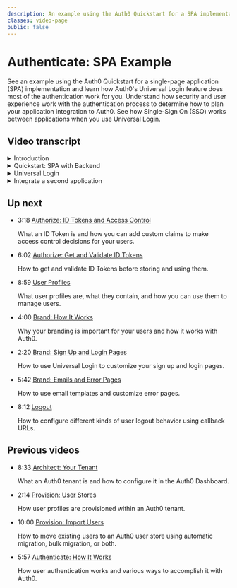 ```yaml
---
description: An example using the Auth0 Quickstart for a SPA implementation with Auth0 Universal Login.
classes: video-page
public: false
---
```

<!-- markdownlint-disable-->
# Authenticate: SPA Example

See an example using the Auth0 Quickstart for a single-page application (SPA) implementation and learn how Auth0's Universal Login feature does most of the authentication work for you. Understand how security and user experience work with the authentication process to determine how to plan your application integration to Auth0. See how Single-Sign On (SSO) works between applications when you use Universal Login. 

<div class="video-wrapper" data-video="ayvvah2ov1"></div>

## Video transcript

<details>
  <summary>Introduction</summary>

  In part 1, we described a few of the ways that you can provide services to your users through your applications using user authentication. You can authenticate users via their social media accounts or with their usernames and passwords. You can add an additional level of certainty about their identities with Multi-factor Authentication (MFA).

  In this video, we will look at how the Quickstart single page application or SPA implementation uses Universal Login&mdash;which is the preferred method for authentication workflow in Auth0. 
</details>

<details>
  <summary>Quickstart: SPA with Backend</summary>

  You can find the quickstarts at https://auth0.com/docs/quickstarts. It is a good idea to login to a specific tenant. Here I am using the **product-training** tenant. This will make the user experience better later on.

  Next, we need to select the type of application we want to use. We can start with single page application. Then select the vanilla javascript quickstart.

  Here we are offered two options; the first is a detailed step-by-step guide to implementing authentication in an existing javascript application, and the second is to download a fully functional sample application.

  Let’s download the sample application. Because we are authenticated, the quickstart download gives us an option to select an existing application from our tenant. The downloaded sample application will be configured to use this applications credentials for authentication.

  We are also instructed to add our localhost development url to the **Callback URL** and **Allowed Web Origins** lists.

  Finally, assuming that `node.js` is installed we can install our dependences and start the application.

  Now we can test the authentication by clicking the **Login** button.
</details>

<details>
  <summary>Universal Login</summary>

  Now that we have an application connected, let’s take a look at Universal Login. You can choose from Classic or New to create your own login pages that will authenticate your users. Later in another video, we will show you how to provide more extensive branding for these pages and more. 

  The buttons that appear on the login page depend on a number of factors including the connections that have been enabled and the current state of a session the user may already have. These settings are dynamic and adjustable in real-time&mdash;no coding changes are required&mdash;since the functionality is driven by the web pages served by the Auth0 Authentication Server.
 
  If you have **Enable seamless SSO** enabled or if you have a new tenant, where this option is enabled by default and can’t be turned off, Auth0 will show the login UI only if the user doesn’t have a session. There may or may not be other prompts as well like MFA or consent, but if no user interaction is required then the application will get the results immediately. Therefore, in most cases, applications don’t really check if the user is logged in into the identity provider: they just request an authentication.

  Universal Login works by effectively delegating the authentication of a user; the user is redirected to the Authorization Service, your Auth0 tenant, and that service authenticates the user and then redirects them back to your application. In most cases, when your application needs to authenticate the user, it will request authentication from the OIDC provider, Auth0, via an `/authorize` request. As you can see from the quickstart, the best approach to implementing this is to use one of the language-specific Auth0 SDKs or some third-party middleware applicable to your technology stack. How to actually do this depends on the SDK and application type used.

  Once authenticated, and when using an OIDC authentication workflow, Auth0 will redirect the user back to your callback URL with an ID token or a code to fetch the ID token.

  For OIDC, Auth0 returns profile information in the ID token in a structured claim format as defined by the OIDC specification. This means that custom claims added to ID Tokens must conform to a namespaced format to avoid possible collisions with standard OIDC claims. For example, if you choose the namespace `https://foo.com/` and you want to add a custom claim named myclaim, you would name the claim `https://foo.com/myclaim`, instead of `myclaim`.

  By choosing Universal Login, you don't have to do any integration work to handle the various flavors of authentication. You can start off using a simple username and password, and with a simple toggle switch, you can add new features such as social login and multi-factor authentication. 
</details>

<details>
  <summary>Integrate a second application</summary>

  Next, we’ll see how easy it is to integrate Auth0 in your second application. If you run another quickstart, for example, to integrate a web application, you don’t have to do anything else. Running the second quickstart against the same tenant will configure SSO between your applications automatically. 

  Let’s download another quickstart and see this in action.

  This time around, I will select the Regular Web App application type and `asp.net core` sample. `Asp.net core` is a typical enterprise server side rendered web application framework.

  The steps are the same as before: Select the application, set local development urls, download and run the sample.

  After authenticating the user and redirecting them to an identity provider, you can check for active SSO sessions.
</details>

## Up next

<ul class="up-next">

  <li>
    <span class="video-time"><i class="icon icon-budicon-494"></i>3:18</span>
    <i class="video-icon icon icon-budicon-676"></i>
    <a href="/videos/get-started/05_01-authorize-id-tokens-access-control">Authorize: ID Tokens and Access Control</a>
    <p>What an ID Token is and how you can add custom claims to make access control decisions for your users. </p>
  </li>

  <li>
    <span class="video-time"><i class="icon icon-budicon-494"></i>6:02</span>
    <i class="video-icon icon icon-budicon-676"></i>
    <a href="/videos/get-started/05_02-authorize-get-validate-id-tokens">Authorize: Get and Validate ID Tokens</a>
    <p>How to get and validate ID Tokens before storing and using them. </p>
  </li>

  <li>
    <span class="video-time"><i class="icon icon-budicon-494"></i>8:59</span>
    <i class="video-icon icon icon-budicon-676"></i>
    <a href="/videos/get-started/06-user-profiles">User Profiles</a>
    <p>What user profiles are, what they contain, and how you can use them to manage users. </p>
  </li>

  <li>
    <span class="video-time"><i class="icon icon-budicon-494"></i>4:00</span>
    <i class="video-icon icon icon-budicon-676"></i>
    <a href="/videos/get-started/07_01-brand-how-it-works">Brand: How It Works</a>
    <p>Why your branding is important for your users and how it works with Auth0. </p>
  </li>

  <li>
    <span class="video-time"><i class="icon icon-budicon-494"></i>2:20</span>
    <i class="video-icon icon icon-budicon-676"></i>
    <a href="/videos/get-started/07_02-brand-signup-login-pages">Brand: Sign Up and Login Pages</a>
    <p>How to use Universal Login to customize your sign up and login pages. </p>
  </li>

  <li>
    <span class="video-time"><i class="icon icon-budicon-494"></i>5:42</span>
    <i class="video-icon icon icon-budicon-676"></i>
    <a href="/videos/get-started/08-brand-emails-error-pages">Brand: Emails and Error Pages</a>
    <p>How to use email templates and customize error pages. </p>
  </li>

  <li>
    <span class="video-time"><i class="icon icon-budicon-494"></i>8:12</span>
    <i class="video-icon icon icon-budicon-676"></i>
    <a href="/videos/get-started/10-logout">Logout</a>
    <p>How to configure different kinds of user logout behavior using callback URLs. </p>
  </li>

</ul>

## Previous videos

<ul class="up-next">

  <li>
    <span class="video-time"><i class="icon icon-budicon-494"></i>8:33</span>
    <i class="video-icon icon icon-budicon-676"></i>
    <a href="/videos/get-started/01-architecture-your-tenant">Architect: Your Tenant</a>
    <p>What an Auth0 tenant is and how to configure it in the Auth0 Dashboard.</p>
  </li>

  <li>
    <span class="video-time"><i class="icon icon-budicon-494"></i>2:14</span>
    <i class="video-icon icon icon-budicon-676"></i>
    <a href="/videos/get-started/02-provision-user-stores">Provision: User Stores</a>
    <p>How user profiles are provisioned within an Auth0 tenant.</p>
  </li>

  <li>
    <span class="video-time"><i class="icon icon-budicon-494"></i>10:00</span>
    <i class="video-icon icon icon-budicon-676"></i>
    <a href="/videos/get-started/03-provision-import-users">Provision: Import Users</a>
    <p>How to move existing users to an Auth0 user store using automatic migration, bulk migration, or both.</p>
  </li>

  <li>
    <span class="video-time"><i class="icon icon-budicon-494"></i>5:57</span>
    <i class="video-icon icon icon-budicon-676"></i>
    <a href="/videos/get-started/04_01-authenticate-how-it-works">Authenticate: How It Works</a>
    <p>How user authentication works and various ways to accomplish it with Auth0.</p>
  </li>

</ul>
